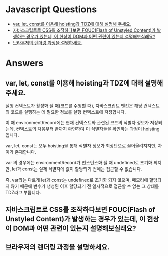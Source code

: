 # Javascript Questions

- [var, let, const를 이용해 hoisting과 TDZ에 대해 설명해 주세요.](#var-let-const를-이용해-hoisting과-tdz에-대해-설명해-주세요)
- [자바스크립트로 CSS를 조작하다보면 FOUC(Flash of Unstyled Content)가 발생하는 경우가 있는데, 이 현상이 DOM과 어떤 관련이 있는지 설명해보실래요?](#자바스크립트로-css를-조작하다보면-foucflash-of-unstyled-content가-발생하는-경우가-있는데-이-현상이-dom과-어떤-관련이-있는지-설명해보실래요)
- [브라우저의 렌더링 과정을 설명하세요.](#브라우저의-렌더링-과정을-설명하세요)

# Answers

## var, let, const를 이용해 hoisting과 TDZ에 대해 설명해 주세요.

실행 컨텍스트가 활성화 될 때(코드를 수행할 때), 자바스크립트 엔진은 해당 컨텍스트의 코드를 실행하는 데 필요한 정보를 실행 컨텍스트에 저장합니다.

이 때 environmentRecord에는 현재 컨텍스트와 관련된 코드의 식별자 정보가 저장되는데, 컨텍스트의 처음부터 끝까지 확인하여 이 식별자들을 확인하는 과정이 hoisting 입니다.

var, let, const는 모두 hoisting을 통해 식별자 정보가 최상단으로 끌어올려지지만, 차이가 존재합니다.

var 의 경우에는 environmentRecord가 인스턴스화 될 때 undefined로 초기화 되지만, let과 const는 실제 식별자에 값이 할당되기 전에는 접근할 수 없습니다.

즉, var와는 다르게 let과 const는 undefined로 초기화 되지 않으며, 메모리에 할당되지 않기 때문에 변수가 생성된 이후 할당되기 전 일시적으로 접근할 수 없는 그 상태를 TDZ라고 부릅니다.

## 자바스크립트로 CSS를 조작하다보면 FOUC(Flash of Unstyled Content)가 발생하는 경우가 있는데, 이 현상이 DOM과 어떤 관련이 있는지 설명해보실래요?

## 브라우저의 렌더링 과정을 설명하세요.
